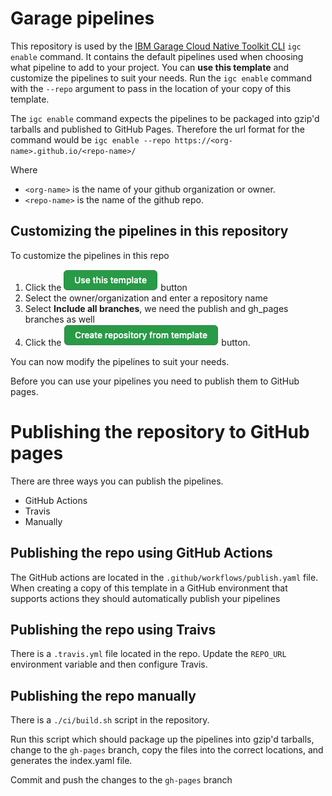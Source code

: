 # Garage pipelines

This repository is used by the [IBM Garage Cloud Native Toolkit CLI](https://github.com/ibm-garage-cloud/ibm-garage-cloud-cli) `igc enable` command.  It contains the default pipelines used when choosing what pipeline to add to your project.  You can **use this template** and customize the pipelines to suit your needs.  Run the `igc enable` command with the `--repo` argument to pass in the location of your copy of this template.  

The `igc enable` command expects the pipelines to be packaged into gzip'd tarballs and published to GitHub Pages. Therefore the url format for the command would be `igc enable --repo https://<org-name>.github.io/<repo-name>/` 

Where 
* `<org-name>` is the name of your github organization or owner.
* `<repo-name>` is the name of the github repo.  


## Customizing the pipelines in this repository

To customize the pipelines in this repo 
1. Click the ![use this template](./images/use-this-template.png) button
2. Select the owner/organization and enter a repository name
3. Select **Include all branches**, we need the publish and gh_pages branches as well
4. Click the ![create repository from template](./images/create-repository-from-template.png) button.

You can now modify the pipelines to suit your needs.  

Before you can use your pipelines you need to publish them to GitHub pages.

# Publishing the repository to GitHub pages

There are three ways you can publish the pipelines.

* GitHub Actions
* Travis
* Manually

## Publishing the repo using GitHub Actions

The GitHub actions are located in the `.github/workflows/publish.yaml` file. When creating a copy of this template in a GitHub environment that supports actions they should automatically publish your pipelines

## Publishing the repo using Traivs

There is a `.travis.yml` file located in the repo.  Update the `REPO_URL` environment variable and then configure Travis.

## Publishing the repo manually

There is a `./ci/build.sh` script in the repository.  

Run this script which should package up the pipelines into gzip'd tarballs, change to the `gh-pages` branch, copy the files into the correct locations, and generates the index.yaml file.

Commit and push the changes to the `gh-pages` branch

